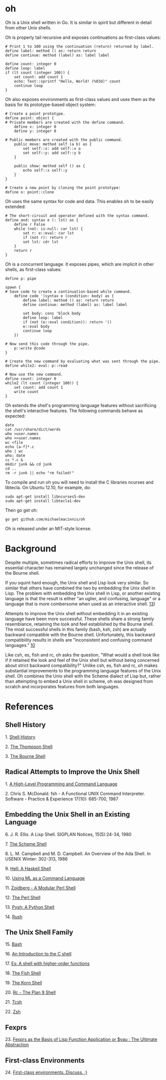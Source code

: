﻿oh
==

Oh is a Unix shell written in Go.  It is similar in spirit but different in
detail from other Unix shells.

Oh is properly tail recursive and exposes continuations as first-class
values:

    # Print 1 to 100 using the continuation (return) returned by label.
    define label: method () as: return return
    define continue: method (label) as: label label
    
    define count: integer 0
    define loop: label
    if (lt count (integer 100)) {
        set count: add count 1
        echo: Text::sprintf "Hello, World! (%03d)" count
        continue loop
    }

Oh also exposes environments as first-class values and uses them as the basis
for its prototype-based object system:

    # Create a point prototype.
    define point: object {
	# Private members are created with the define command.
        define x: integer 0
        define y: integer 0

	# Public members are created with the public command.
        public move: method self (a b) as {
            set self::x: add self::x a
            set self::y: add self::y b
        }

        public show: method self () as {
            echo self::x self::y
        }
    }

    # Create a new point by cloning the point prototype:
    define o: point::clone

Oh uses the same syntax for code and data.  This enables oh to be easily
extended:

    # The short-circuit and operator defined with the syntax command.
    define and: syntax e (: lst) as {
        define r False
        while (not: is-null: car lst) {
            set r: e::eval: car lst
            if (not r): return r
            set lst: cdr lst
        }
        return r
    }

Oh is a concurrent language. It exposes pipes, which are implicit in other
shells, as first-class values:

    define p: pipe

    spawn {
	# Save code to create a continuation-based while command. 
        define code '(syntax e (condition: body) as {
            define label: method () as: return return
            define continue: method (label) as: label label

            set body: cons 'block body
            define loop: label
            if (not (e::eval condition)): return '()
            e::eval body
            continue loop
        })

	# Now send this code through the pipe.
        p::write @code
    }

    # Create the new command by evaluating what was sent through the pipe.
    define while2: eval: p::read

    # Now use the new command.
    define count: integer 0
    while2 (lt count (integer 100)) {
        set count: add count 1
        write count
    }

Oh extends the shell's programming language features without sacrificing the
shell's interactive features. The following commands behave as expected:

    date
    cat /usr/share/dict/words
    who >user.names
    who >>user.names
    wc <file
    echo [a-f]*.c
    who | wc
    who; date
    cc *.c &
    mkdir junk && cd junk
    cd ..
    rm -r junk || echo "rm failed!"

To compile and run oh you will need to install the C libraries ncurses and
libtecla. On Ubuntu 12.10, for example, do:

    sudo apt-get install libncurses5-dev
    sudo apt-get install libtecla1-dev

Then go get oh:

    go get github.com/michaelmacinnis/oh

Oh is released under an MIT-style license.

Background
==========

Despite multiple, sometimes radical efforts to improve the Unix shell,
its essential character has remained largely unchanged since the release
of the Bourne shell.

If you squint hard enough, the Unix shell and Lisp look very similar.
So similar that others have combined the two by embedding the Unix
shell in Lisp. The problem with embedding the Unix shell in Lisp, or
another existing language is that the result is either "an uglier, and
confusing, language" or a language that is more combersome when used
as an interactive shell. [13](#13))

Attempts to improve the Unix shell without embedding it in an existing
language have been more successful. These shells share a strong family
resemblance, retaining the look and feel established by the Bourne
shell. The most successful shells in this family (bash, ksh, zsh) are
actually backward compatible with the Bourne shell. Unfortunately, this
backward compatibility results in shells are "inconsistent and confusing
command languages." [10](#10)

Like csh, es, fish and rc, oh asks the question, "What would a shell
look like if it retained the look and feel of the Unix shell but
without being concerned about strict backward compatibility?" Unlike
csh, es, fish and rc, oh makes substantial improvements to the
programming language features of the Unix shell. Oh combines the Unix
shell with the Scheme dialect of Lisp but, rather than attempting to
embed a Unix shell in scheme, oh was designed from scratch and
incorporates features from both languages.

References
==========

Shell History
-------------

<a name="1">1. [Shell History](http://www.in-ulm.de/~mascheck/bourne/n.u-w.mashey.html)</a>

<a name="2">2. [The Thompson Shell](http://v6shell.org/)</a>

<a name="3">3. [The Bourne Shell](http://partmaps.org/era/unix/shell.html)</a>

Radical Attempts to Improve the Unix Shell
------------------------------------------

<a name="4">1. [A High-Level Programming and Command Language](http://www.researchgate.net/publication/234805805_A_high-level_programming_and_command_language/file/60b7d51645d5d1022a.pdf)</a> 

<p name="5">2. Chris S. McDonald. fsh - A Functional UNIX Command Interpreter. Software - Practice & Experience 17(10): 685-700, 1987</p>

Embedding the Unix Shell in an Existing Language
------------------------------------------------

<p name="6">6. J. R. Ellis. A Lisp Shell. SIGPLAN Notices, 15(5):24-34, 1980</p>

<a name="7">7. [The Scheme Shell](http://scsh.net/)</a>

<p name="8">8. L. M. Campbell and M. D. Campbell. An Overview of the Ada Shell. In USENIX Winter: 302-313, 1986</p>

<a name="9">9. [Hell: A Haskell Shell](https://github.com/chrisdone/hell)</a>

<a name="10">10. [Using ML as a Command Language](http://www.hpdc.syr.edu/~chapin/papers/pdf/MLShell.pdf)</a>

<a name="11">11. [Zoidberg - A Modular Perl Shell](https://github.com/jberger/Zoidberg)</a>

<a name="12">12. [The Perl Shell](https://github.com/gnp/psh)</a>

<a name="13">13. [Pysh: A Python Shell](http://pysh.sourceforge.net/)</a>

<a name="14">14. [Rush](https://github.com/adamwiggins/rush)</a>

The Unix Shell Family
---------------------

<a name="15">15. [Bash](http://www.gnu.org/software/bash/bash.html)</a>

<a name="16">16. [An Introduction to the C shell](http://www.kitebird.com/csh-tcsh-book/csh-intro.pdf)</a>

<a name="17">17. [Es: A shell with higher-order functions](http://stuff.mit.edu/afs/sipb/user/yandros/doc/es-usenix-winter93.html)</a>

<a name="18">18. [The Fish Shell](http://fishshell.com/)</a>

<a name="19">19. [The Korn Shell](http://www.kornshell.com/)</a>

<a name="20">20. [Rc - The Plan 9 Shell](http://plan9.bell-labs.com/sys/doc/rc.html)</a>

<a name="21">21. [Tcsh](http://www.tcsh.org/Welcome)</a>

<a name="22">22. [Zsh](http://www.zsh.org/)</a>

Fexprs
------

<a name="23">23. [Fexprs as the Basis of Lisp Function Application or $vau : The Ultimate Abstraction](https://www.wpi.edu/Pubs/ETD/Available/etd-090110-124904/unrestricted/jshutt.pdf)</a>

First-class Environments
------------------------

<a name="24">24. [First-class environments. Discuss.  ;)](http://lambda-the-ultimate.org/node/3861)</a>
